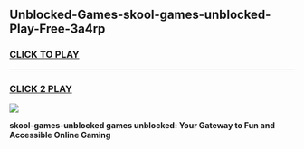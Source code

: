 
## Unblocked-Games-skool-games-unblocked-Play-Free-3a4rp
<h3>
<a href="https://premium76.site?title=skool-games-unblocked&ref=21A">CLICK TO PLAY</a></h3>
<hr>

<h3>
<a href="https://premium76.site?title=skool-games-unblocked&ref=21A">CLICK 2 PLAY</a>
  
</h3>

<a href="https://premium76.site?title=skool-games-unblocked&ref=21A"><img src="https://clearcache.store/games.png"></a>


**skool-games-unblocked games unblocked: Your Gateway to Fun and Accessible Online Gaming**

